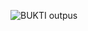 ![BUKTI outpus](https://user-images.githubusercontent.com/90165723/136644643-3a152c34-d43c-4d1e-b056-69ba460f4ed9.png)
